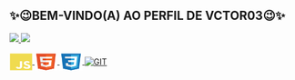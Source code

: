 ## ✨😉BEM-VINDO(A) AO PERFIL DE VCTOR03😉✨
<div>
  <a href="https://github.com/vctor03">
  <img height="180em" src="https://github-readme-stats.vercel.app/api?username=vctor03&show_icons=true&theme=tokyonight&include_all_commits=true&count_private=true"/>
  <img height="180em" src="https://github-readme-stats.vercel.app/api/top-langs/?username=vctor03&layout=compact&langs_count=6&theme=tokyonight"/>
</div>
<div style="display: inline_block"><br>
  <img align="center" alt="Js" height="30" width="40" src="https://raw.githubusercontent.com/devicons/devicon/master/icons/javascript/javascript-plain.svg ">
  <img align="center" alt="HTML" height="30" width="40" src="https://raw.githubusercontent.com/devicons/devicon/master/icons/html5/html5-original.svg ">
  <img align="center" alt="CSS" height="30" width="40" src="https://raw.githubusercontent.com/devicons/devicon/master/icons/css3/css3-original.svg ">
  <img align="center" alt="GIT" height="30" width="40" src="https://git-scm.com/images/logos/downloads/Git-Icon-1788C.svg">
  
</div>
